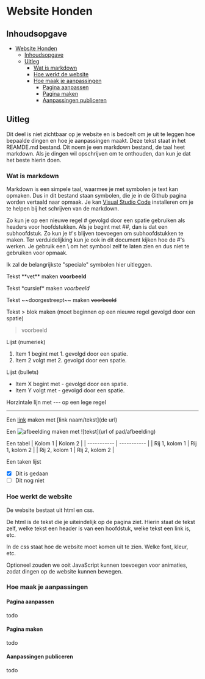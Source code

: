 # Website Honden

## Inhoudsopgave

- [Website Honden](#website-honden)
  - [Inhoudsopgave](#inhoudsopgave)
  - [Uitleg](#uitleg)
    - [Wat is markdown](#wat-is-markdown)
    - [Hoe werkt de website](#hoe-werkt-de-website)
    - [Hoe maak je aanpassingen](#hoe-maak-je-aanpassingen)
      - [Pagina aanpassen](#pagina-aanpassen)
      - [Pagina maken](#pagina-maken)
      - [Aanpassingen publiceren](#aanpassingen-publiceren)

## Uitleg

Dit deel is niet zichtbaar op je website en is bedoelt om je uit te leggen hoe bepaalde dingen en hoe je aanpassingen maakt.
Deze tekst staat in het REAMDE.md bestand. Dit noem je een markdown bestand, de taal heet markdown.
Als je dingen wil opschrijven om te onthouden, dan kun je dat het beste hierin doen.

### Wat is markdown

Markdown is een simpele taal, waarmee je met symbolen je text kan opmaken.
Dus in dit bestand staan symbolen, die je in de Github pagina worden vertaald naar opmaak.
Je kan [Visual Studio Code](https://code.visualstudio.com/) installeren om je te helpen bij het schrijven van de markdown.

Zo kun je op een nieuwe regel \# gevolgd door een spatie gebruiken als headers voor hoofdstukken.
Als je begint met \#\#, dan is dat een subhoofdstuk. Zo kun je \#'s blijven toevoegen om subhoofdstukken te maken.
Ter verduidelijking kun je ook in dit document kijken hoe de \#'s werken.
Je gebruik een \ om het symbool zelf te laten zien en dus niet te gebruiken voor opmaak.

Ik zal de belangrijkste "speciale" symbolen hier uitleggen.

Tekst \*\*vet\*\* maken **voorbeeld**

Tekst \*cursief\* maken *voorbeeld*

Tekst \~\~doorgestreept\~\~ maken ~~voorbeeld~~

Tekst \> blok maken (moet beginnen op een nieuwe regel gevolgd door een spatie)
> voorbeeld

Lijst (numeriek)

1. Item 1 begint met 1. gevolgd door een spatie.
2. Item 2 volgt met 2. gevolgd door een spatie.

Lijst (bullets)

- Item X begint met - gevolgd door een spatie.
- Item Y volgt met - gevolgd door een spatie.

Horzintale lijn met --- op een lege regel

---

Een [link](https://www.google.com) maken met \[link naam/tekst](de url)

Een ![afbeelding](https://www.markdownguide.org/assets/images/tux.png) maken met \!\[tekst](url of pad/afbeelding)

Een tabel
| Kolom 1 | Kolom 2 |
| ----------- | ----------- |
| Rij 1, kolom 1 | Rij 1, kolom 2 |
| Rij 2, kolom 1 | Rij 2, kolom 2 |

Een taken lijst

- [x] Dit is gedaan
- [ ] Dit nog niet

### Hoe werkt de website

De website bestaat uit html en css.

De html is de tekst die je uiteindelijk op de pagina ziet.
Hierin staat de tekst zelf, welke tekst een header is van een hoofdstuk, welke tekst een link is, etc.

In de css staat hoe de website moet komen uit te zien.
Welke font, kleur, etc.

Optioneel zouden we ooit JavaScript kunnen toevoegen voor animaties, zodat dingen op de website kunnen bewegen.

### Hoe maak je aanpassingen

#### Pagina aanpassen

todo

#### Pagina maken

todo

#### Aanpassingen publiceren

todo
